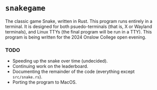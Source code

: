 # `snakegame`

The classic game Snake, written in Rust. This program runs entirely in a terminal. It is designed for both psuedo-terminals (that is, X or Wayland terminals), and Linux TTYs (the final program will be run in a TTY). This program is being written for the 2024 Onslow College open evening.

### TODO
- Speeding up the snake over time (undecided).
- Continuing work on the leaderboard.
- Documenting the remainder of the code (everything except `src/snake.rs`).
- Porting the program to MacOS.